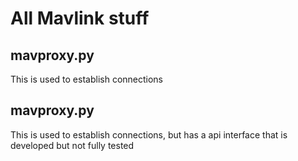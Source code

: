 # All Mavlink stuff

## mavproxy.py 
This is used to establish connections

## mavproxy.py 
This is used to establish connections, but has a api interface that is developed but not fully tested